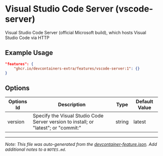 
# Visual Studio Code Server (vscode-server)

Visual Studio Code Server (official Microsoft build), which hosts Visual Studio Code via HTTP

## Example Usage

```json
"features": {
    "ghcr.io/devcontainers-extra/features/vscode-server:1": {}
}
```

## Options

| Options Id | Description | Type | Default Value |
|-----|-----|-----|-----|
| version | Specify the Visual Studio Code Server version to install; or "latest"; or "commit:<hash>" | string | latest |



---

_Note: This file was auto-generated from the [devcontainer-feature.json](devcontainer-feature.json).  Add additional notes to a `NOTES.md`._
